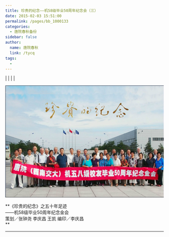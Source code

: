 ```yaml
---
title: 珍贵的纪念——机58级毕业50周年纪念会（三）
date: 2015-02-03 15:51:00
permalink: /pages/bb_1000133
categories: 
  - 唐院春秋备份
sidebar: false
author: 
  name: 唐院春秋
  link: /tycq
tags: 
  - 
---
```


|  |  |  |

![](/pic/img0.ph.126.net_MbJDZYBLkr3wTXJQONaB8Q==_2449113772376991198.jpg)

  
**《珍贵的纪念》之五十年足迹  
——机58级毕业50周年纪念金会  
策划／张钟尧 李庆昌 王凯 编印／李庆昌  
**  
  
  
---